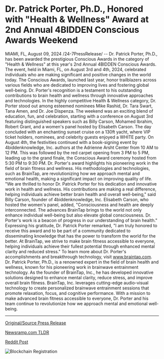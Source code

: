 # Dr. Patrick Porter, Ph.D., Honored with "Health & Wellness" Award at 2nd Annual 4BIDDEN Conscious Awards Weekend

MIAMI, FL, August 09, 2024 /24-7PressRelease/ -- Dr. Patrick Porter, Ph.D., has been awarded the prestigious Conscious Awards in the category of "Health & Wellness" at this year's 2nd Annual 4BIDDEN Conscious Awards. The event, held in Miami, FL, on August 3rd and 4th, 2024, celebrated individuals who are making significant and positive changes in the world today.  The Conscious Awards, launched last year, honor trailblazers across various fields who are dedicated to improving lives and fostering global well-being. Dr. Porter's recognition is a testament to his outstanding contributions to brain health and wellness through innovative approaches and technologies. In the highly competitive Health & Wellness category, Dr. Porter stood out among esteemed nominees Mike Rashid, Dr. Tara Swart, Tana Amen, and Dr. Joe Dispenza.  The weekend was an exciting blend of education, fun, and celebration, starting with a conference on August 3rd featuring distinguished speakers such as Billy Carson, Mohamed Ibrahim, Robert Grant, and a women's panel hosted by Elisabeth Carson. The day concluded with an enchanting sunset cruise on a 130ft yacht, where VIP ticket holders, nominees, and celebrity guests enjoyed a WHITE party.  On August 4th, the festivities continued with a book-signing event by 4biddenknowledge, Inc. authors at the Adrienne Arsht Center from 10 AM to 12 PM. This was followed by the red carpet opening from 3 PM to 5 PM, leading up to the grand finale, the Conscious Award ceremony hosted from 5:30 PM to 9:30 PM.  Dr. Porter's award highlights his pioneering work in the field of brain fitness and wellness. His methodologies and technologies, such as BrainTap, are revolutionizing how we approach mental and emotional health, making a significant impact on improving quality of life.  "We are thrilled to honor Dr. Patrick Porter for his dedication and innovative work in health and wellness. His contributions are making a real difference, helping individuals achieve better brain health and overall well-being," said Billy Carson, founder of 4biddenknowledge, Inc.  Elisabeth Carson, who hosted the women's panel, added, "Consciousness and health are deeply interconnected. The advances BrainTap brings to the world not only enhance individual well-being but also elevate global consciousness. Dr. Porter's work is a beacon of progress in our understanding of brain health."  Expressing his gratitude, Dr. Patrick Porter remarked, "I am truly honored to receive this award and to be part of a community dedicated to disseminating knowledge that has the power to transform the world for the better. At BrainTap, we strive to make brain fitness accessible to everyone, helping individuals achieve their fullest potential through enhanced mental clarity and reduced stress."  To learn more about Dr. Porter's accomplishments and breakthrough technology, visit www.braintap.com.  Dr. Patrick Porter, Ph.D., is a renowned expert in the field of brain health and wellness, known for his pioneering work in brainwave entrainment technology. As the founder of BrainTap, Inc., he has developed innovative solutions designed to enhance mental clarity, reduce stress, and improve overall brain fitness. BrainTap, Inc. leverages cutting-edge audio-visual technology to create personalized brainwave entrainment sessions that promote relaxation, focus, and cognitive performance. With a mission to make advanced brain fitness accessible to everyone, Dr. Porter and his team continue to revolutionize how we approach mental and emotional well-being. 

---

[Original/Source Press Release](https://www.24-7pressrelease.com/press-release/513251/dr-patrick-porter-phd-honored-with-health-wellness-award-at-2nd-annual-4bidden-conscious-awards-weekend)
                    

[Newsramp.com TLDR](None) 



[Reddit Post](https://www.reddit.com/r/HealthCareNewsInfo/comments/1ente86/dr_patrick_porter_phd_receives_prestigious/) 



![Blockchain Registration](https://cdn.newsramp.app/24-7PressRelease/qrcode/248/9/larkdnXl.webp)
